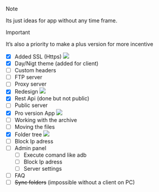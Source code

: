 > [!NOTE]
> Its just ideas for app without any time frame.

> [!IMPORTANT]
> It’s also a priority to make a plus version for more incentive

- [x] Added SSL (Https) [![][23]][23-link] 
- [x] Day/Nigt theme (added for client)
- [ ] Custom headers
- [ ] FTP server
- [ ] Proxy server
- [x] Redesign [![][1-2]][1-2-link] 
- [x] Rest Api (done but not public)
- [ ] Public server
- [x] Pro version App [![][1-2]][1-2-link] 
- [ ] Working with the archive
- [ ] Moving the files
- [x] Folder tree [![][1-2]][1-2-link] 
- [ ] Block Ip adress
- [ ] Admin panel
  - [ ] Execute comand like adb
  - [ ] Block Ip adress
  - [ ] Server settings
- [ ] FAQ
- [ ] ~~Sync folders~~ (impossible without a client on PC)

[23]: https://img.shields.io/badge/DONE-1.0.23-grey?style=flat&labelColor=green
[23-link]: https://github.com/Tiarait/HTTP-FS-file-server/blob/main/Changelog.md#1023

[1-2]: https://img.shields.io/badge/DONE-1.1.2-grey?style=flat&labelColor=green
[1-2-link]: https://github.com/Tiarait/HTTP-FS-file-server/blob/main/Changelog.md#112
